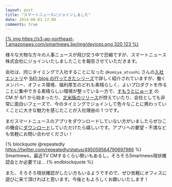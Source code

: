 ```yaml
---
layout: post
title: "スマートニュースにジョインしました"
date: 2014-08-01 17:00
comments: true
---
```


[{% img https://s3-ap-northeast-1.amazonaws.com/smartnews.be/img/devices.png 320 123 %}](http://www.smartnews.be/)

様々な大物な方々の人事ニュースが飛び交う中で恐縮ですが、スマートニュース株式会社にジョインいたしましたことを報告させていただきます。

会社は、同じタイミングで入社することになった `@komiya_atsushi` さんの[入社エントリ](http://life.k11i.biz/post/93450605375)や [941::blog の行ってきたシリーズ](http://blog.kushii.net/archives/1869405.html)で詳しく紹介されていますが、働くメンバー、オフィス環境、福利厚生のどれも素晴らしく、よいプロダクトを作ることに集中できる素晴らしい環境が整っている一方で、[すもうとにゅーす](https://www.youtube.com/watch?v=b2ukMvyDlRQ) の CM が 8/1 から始まったり、[北米版のリリース](https://www.youtube.com/watch?v=b2ukMvyDlRQ)が控えていたり、会社としても非常に面白いフェーズで、今のタイミングでジョインして色々なことに携わっていくことに大きな魅力を感じたことが入社理由の 1 つです。

まだスマートニュースのアプリをダウンロードしていない方がいましたらぜひこの機会に[ダウンロード](http://www.smartnews.be/)していただけたら嬉しいです。アプリへの要望・不満なども気軽にお問い合わせください！

{% blockquote @repeatedly https://twitter.com/repeatedly/status/495059564790697986 %}
Smartnews，最近TV CMするくらい勢いもあるし，そろそろSmartnews現状確認会とか必要では…
{% endblockquote %}

また、そろそろ現状確認がしたい方もいるようですので、ぜひ気軽にオフィスに遊びに来て頂ければと思います。今後ともよろしくお願いいたします！
